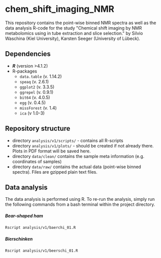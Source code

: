 # chem_shift_imaging_NMR

This repository contains the point-wise binned NMR spectra as well as the data analysis R-code for the study "Chemical shift imaging by NMR metabolomics using in tube extraction and slice selection." by Silvio Waschina (Kiel University), Karsten Seeger (University of Lübeck).

## Dependencies

- ***R*** (version >4.1.2)
- R-packages
  - `data.table` (v. 1.14.2)
  - `speaq` (v. 2.6.1)
  - `ggplot2` (v. 3.3.5)
  - `ggrepel` (v. 0.9.1)
  - `bit64` (v. 4.0.5)
  - `egg` (v. 0.4.5)
  - `missForest` (v. 1.4)
  - `ica` (v 1.0-3)

## Repository structure

- directory `analysis/v1/scripts/` - contains all R-scripts
- directory `analysis/v1/plots/` - should be created if not already there. Plots in PDF format will be saved here.
- directory `data/clean/` contains the sample meta information (e.g. coordinates of samples)
- directory `data/raw/` contains the actual data (point-wise binned spectra). Files are gzipped plain text files. 

## Data analysis

The data analysis is performed using R. To re-run the analysis, simply run the following commands from a bash terminal within the project directory.

##### Bear-shaped ham

```bash
Rscript analysis/v1/baerchi_01.R
```

##### Bierschinken

```bash
Rscript analysis/v1/beerschi_01.R
```

